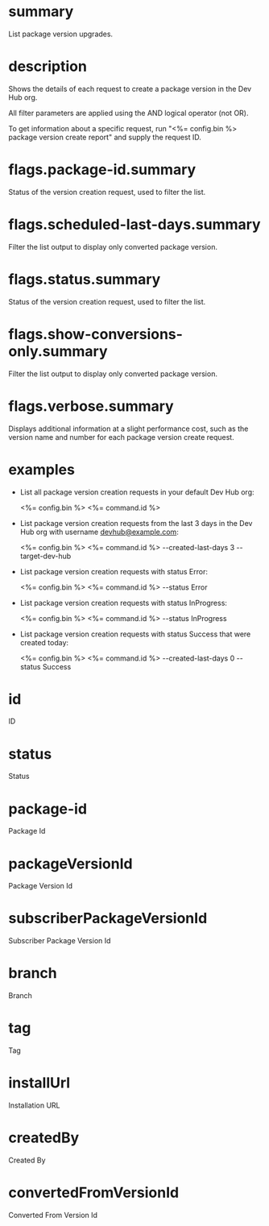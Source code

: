 # summary

List package version upgrades.

# description

Shows the details of each request to create a package version in the Dev Hub org.

All filter parameters are applied using the AND logical operator (not OR).

To get information about a specific request, run "<%= config.bin %> package version create report" and supply the request ID.

# flags.package-id.summary

Status of the version creation request, used to filter the list.

# flags.scheduled-last-days.summary

Filter the list output to display only converted package version.

# flags.status.summary

Status of the version creation request, used to filter the list.

# flags.show-conversions-only.summary

Filter the list output to display only converted package version.

# flags.verbose.summary

Displays additional information at a slight performance cost, such as the version name and number for each package version create request.

# examples

- List all package version creation requests in your default Dev Hub org:

  <%= config.bin %> <%= command.id %>

- List package version creation requests from the last 3 days in the Dev Hub org with username devhub@example.com:

  <%= config.bin %> <%= command.id %> --created-last-days 3 --target-dev-hub

- List package version creation requests with status Error:

  <%= config.bin %> <%= command.id %> --status Error

- List package version creation requests with status InProgress:

  <%= config.bin %> <%= command.id %> --status InProgress

- List package version creation requests with status Success that were created today:

  <%= config.bin %> <%= command.id %> --created-last-days 0 --status Success

# id

ID

# status

Status

# package-id

Package Id

# packageVersionId

Package Version Id

# subscriberPackageVersionId

Subscriber Package Version Id

# branch

Branch

# tag

Tag

# installUrl

Installation URL

# createdBy

Created By

# convertedFromVersionId

Converted From Version Id
